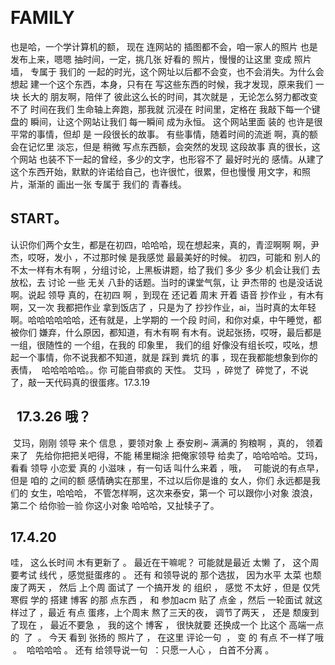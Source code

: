   



# FAMILY   
也是哈，一个学计算机的额， 现在 连网站的 插图都不会，咱一家人的照片 也是 发布上来，嗯嗯 抽时间，一定，挑几张 好看的 照片，慢慢的让这里 变成 照片墙， 专属于 我们的 一起的时光，这个网址以后都不会变，也不会消失。为什么会想起 建一个这个东西，本身，只有在 写这些东西的时候，我才发现，原来我们 一块 长大的 朋友啊，陪伴了 彼此这么长的时间，其次就是 ，无论怎么努力都改变不了  时间在我们 生命轴上奔跑，那我就 沉浸在 时间里，定格在 我敲下每一个键盘的 瞬间，让这个网站让我们 每一瞬间 成为永恒。
这个网站里面 装的 也许是很 平常的事情，但却 是 一段很长的故事。 有些事情，随着时间的流逝 啊，真的额 会在记忆里 淡忘，但是 稍微 写点东西额，会突然的发现 这段故事 真的很长，这个网站 也装不下一起的曾经，多少的文字，也形容不了 最好时光的 感情。从建了 这个东西开始，默默的许诺给自己，也许很忙，很累，但也慢慢 用文字，和照片，渐渐的 画出一张 专属于 我们的 青春线。

##  START。
认识你们两个女生，都是在初四，哈哈哈，现在想起来，真的，青涩啊啊 啊，尹杰，哎呀，发小 ，不过那时候 是我感觉 最最美好的时候。 初四，可能和 别人的 不太一样有木有啊 ，分组讨论，上黑板讲题，给了我们 多少 多少 机会让我们 去放松，去 讨论 一些 无关 八卦的话题。当时的课堂气氛，让 尹杰带的 也是没话说啊。说起 领导 真的，在初四 啊 ，到现在 还记着 周末 开着 语音 抄作业 ，有木有啊，又一次 我都把作业 拿到饭店了 ，只是为了 抄抄作业，ai，当时真的太年轻啊。哈哈哈哈哈哈，还有就是，上学期的 一个段 时间，和你对桌，中午睡觉，都被你们 嫌弃，什么原因，都知道，有木有啊 有木有。说起张扬，哎呀，最后都是一组，很随性的 一个组，在我的 印象里， 我们的组 好像没有组长哎，哎吆，想起一个事情，你不说我都不知道，就是 踩到 粪坑 的事 ，现在我都能想象到你的表情，  哈哈哈哈哈。。你 可能自带疯的 天性。  艾玛  ，碎觉了  碎觉了，不说了，敲一天代码真的很蛋疼。17.3.19
##   17.3.26 哦？
  艾玛，刚刚 领导 来个 信息 ，要领对象 上 泰安刷~ 满满的 狗粮啊 ，真的， 领着来了   先给你把把关吧得，不能 稀里糊涂 把俺家领导 给卖了，哈哈哈哈。艾玛，看看 领导 小恋爱 真的 小滋味 ，有一句话 叫什么来着 ，哦，   可能说的有点早，但是 咱的 之间的额 感情确实在那里，不过以后你是谁的 女人，你们 永远都是我们的 女生，哈哈哈， 不管怎样啊，这次来泰安，第一个 可以跟你小对象 浪浪，第二个 给你验一验 你这小对象  哈哈哈，又扯犊子了。 
  
##  17.4.20
哇， 这么长时间 木有更新了 。 最近在干嘛呢？ 可能就是最近 太懒 了， 这个周要考试 线代 ，感觉挺蛋疼的 。 还有 和领导说的 那个选拔， 因为水平 太菜 也颓废了两天 ， 然后 上个周 面试了 一个搞开发 的 组织 ， 感觉 不太好 ，但是 仅凭 寒假 学的 搭建 博客 的那 点东西 ， 和 参加acm 贴了 点金 ，然后 一轮面试 就这样过了 ，最近 有点 蛋疼，上个周末 熬了三天的夜， 调节了两天 ， 还是 颓废到了现在 ，  最近不要急 ， 我的这个 博客 ， 很快就要 还换成一个 比这个 高端一点的  了  。 今天 看到 张扬的 照片了 ， 在这里 评论一句  ， 变 的 有点 不一样了哦  。  哈哈哈哈 。 还有 给领导说一句  ：只愿一人心 ， 白首不分离 。
 
  
  
  
  
  
  
  
  
  
